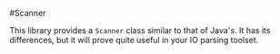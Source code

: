 #Scanner

This library provides a `Scanner` class similar to that of Java's. It has its differences, but it will prove quite useful in your IO parsing toolset.